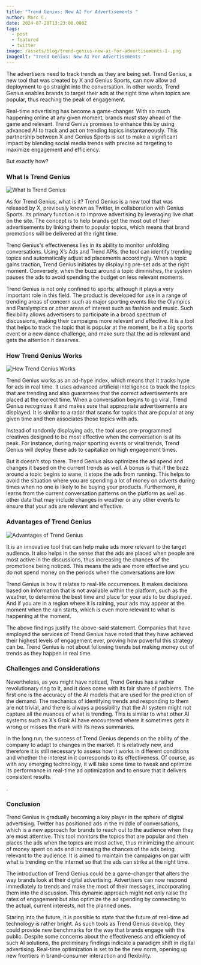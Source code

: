 ```yaml
---
title: "Trend Genius: New AI For Advertisements "
author: Marc C.
date: 2024-07-20T13:23:00.000Z
tags:
  - post
  - featured
  - twitter
image: /assets/blog/trend-genius-new-ai-for-advertisements-1-.png
imageAlt: "Trend Genius: New AI For Advertisements "
---
```

The advertisers need to track trends as they are being set. Trend Genius, a new tool that was created by X and Genius Sports, can now allow ad deployment to go straight into the conversation. In other words, Trend Genius enables brands to target their ads at the right time when topics are popular, thus reaching the peak of engagement.



Real-time advertising has become a game-changer. With so much happening online at any given moment, brands must stay ahead of the game and relevant. Trend Genius promises to enhance this by using advanced AI to track and act on trending topics instantaneously. This partnership between X and Genius Sports is set to make a significant impact by blending social media trends with precise ad targeting to maximize engagement and efficiency.

But exactly how? 



### What Is Trend Genius

![What Is Trend Genius](/assets/blog/overview-of-trend-genius.png)

As for Trend Genius, what is it? Trend Genius is a new tool that was released by X, previously known as Twitter, in collaboration with Genius Sports. Its primary function is to improve advertising by leveraging live chat on the site. The concept is to help brands get the most out of their advertisements by linking them to popular topics, which means that brand promotions will be delivered at the right time.



Trend Genius's effectiveness lies in its ability to monitor unfolding conversations. Using X’s Ads and Trend APIs, the tool can identify trending topics and automatically adjust ad placements accordingly. When a topic gains traction, Trend Genius initiates by displaying pre-set ads at the right moment. Conversely, when the buzz around a topic diminishes, the system pauses the ads to avoid spending the budget on less relevant moments.



Trend Genius is not only confined to sports; although it plays a very important role in this field. The product is developed for use in a range of trending areas of concern such as major sporting events like the Olympics and Paralympics or other areas of interest such as fashion and music. Such flexibility allows advertisers to participate in a broad spectrum of discussions, making their campaigns more relevant and effective. It is a tool that helps to track the topic that is popular at the moment, be it a big sports event or a new dance challenge, and make sure that the ad is relevant and gets the attention it deserves.





### How Trend Genius Works

![How Trend Genius Works](/assets/blog/how-trend-genius-works.png)

Trend Genius works as an ad-hype index, which means that it tracks hype for ads in real time. It uses advanced artificial intelligence to track the topics that are trending and also guarantees that the correct advertisements are placed at the correct time. When a conversation begins to go viral, Trend Genius recognizes it and makes sure that appropriate advertisements are displayed. It is similar to a radar that scans for topics that are popular at any given time and then associates those topics with ads.



Instead of randomly displaying ads, the tool uses pre-programmed creatives designed to be most effective when the conversation is at its peak. For instance, during major sporting events or viral trends, Trend Genius will deploy these ads to capitalize on high engagement times.



But it doesn’t stop there. Trend Genius also optimizes the ad spend and changes it based on the current trends as well. A bonus is that if the buzz around a topic begins to wane, it stops the ads from running. This helps to avoid the situation where you are spending a lot of money on adverts during times when no one is likely to be buying your products. Furthermore, it learns from the current conversation patterns on the platform as well as other data that may include changes in weather or any other events to ensure that your ads are relevant and effective.





### Advantages of Trend Genius

![Advantages of Trend Genius](/assets/blog/advantages-of-trend-genius.png)

It is an innovative tool that can help make ads more relevant to the target audience. It also helps in the sense that the ads are placed when people are most active in the discussions, thus increasing the chances of the promotions being noticed. This means the ads are more effective and you do not spend money on the periods when the conversations are low.



Trend Genius is how it relates to real-life occurrences. It makes decisions based on information that is not available within the platform, such as the weather, to determine the best time and place for your ads to be displayed. And if you are in a region where it is raining, your ads may appear at the moment when the rain starts, which is even more relevant to what is happening at the moment.



The above findings justify the above-said statement. Companies that have employed the services of Trend Genius have noted that they have achieved their highest levels of engagement ever, proving how powerful this strategy can be. Trend Genius is not about following trends but making money out of trends as they happen in real time.





### Challenges and Considerations

Nevertheless, as you might have noticed, Trend Genius has a rather revolutionary ring to it, and it does come with its fair share of problems. The first one is the accuracy of the AI models that are used for the prediction of the demand. The mechanics of identifying trends and responding to them are not trivial, and there is always a possibility that the AI system might not capture all the nuances of what is trending. This is similar to what other AI systems such as X’s Grok AI have encountered where it sometimes gets it wrong or misses the mark with its news summaries.



In the long run, the success of Trend Genius depends on the ability of the company to adapt to changes in the market. It is relatively new, and therefore it is still necessary to assess how it works in different conditions and whether the interest in it corresponds to its effectiveness. Of course, as with any emerging technology, it will take some time to tweak and optimize its performance in real-time ad optimization and to ensure that it delivers consistent results.

.



### Conclusion

Trend Genius is gradually becoming a key player in the sphere of digital advertising. Twitter has positioned ads in the middle of conversations, which is a new approach for brands to reach out to the audience when they are most attentive. This tool monitors the topics that are popular and then places the ads when the topics are most active, thus minimizing the amount of money spent on ads and increasing the chances of the ads being relevant to the audience. It is aimed to maintain the campaigns on par with what is trending on the internet so that the ads can strike at the right time.



The introduction of Trend Genius could be a game-changer that alters the way brands look at their digital advertising. Advertisers can now respond immediately to trends and make the most of their messages, incorporating them into the discussion. This dynamic approach might not only raise the rates of engagement but also optimize the ad spending by connecting to the actual, current interests, not the planned ones.



Staring into the future, it is possible to state that the future of real-time ad technology is rather bright. As such tools as Trend Genius develop, they could provide new benchmarks for the way that brands engage with the public. Despite some concerns about the effectiveness and efficiency of such AI solutions, the preliminary findings indicate a paradigm shift in digital advertising. Real-time optimization is set to be the new norm, opening up new frontiers in brand-consumer interaction and flexibility.
